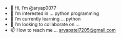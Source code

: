 - 👋 Hi, I’m @aryap0077
- 👀 I’m interested in ... python programming
- 🌱 I’m currently learning ... python
- 💞️ I’m looking to collaborate on ...
- 📫 How to reach me ... aryapatel7205@gmail.com

<!---
aryap0077/aryap0077 is a ✨ special ✨ repository because its `README.md` (this file) appears on your GitHub profile.
You can click the Preview link to take a look at your changes.
--->
